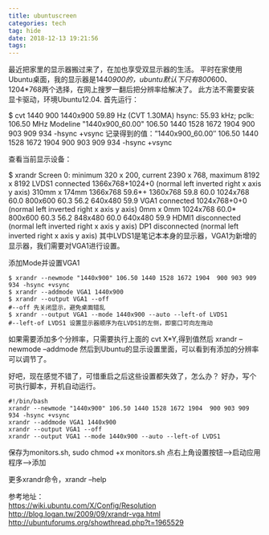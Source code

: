 ```yaml
---
title: ubuntuscreen
categories: tech
tag: hide
date: 2018-12-13 19:21:56
tags:
---
```



最近把家里的显示器搬过来了，在加也享受双显示器的生活。
平时在家使用Ubuntu桌面，我的显示器是1440*900的，ubuntu默认下只有800*600、1204*768两个选择，在网上搜罗一翻后把分辨率给解决了。
此方法不需要安装显卡驱动，环境Ubuntu12.04.
首先运行：

$ cvt 1440 900
1440x900 59.89 Hz (CVT 1.30MA) hsync: 55.93 kHz; pclk: 106.50 MHz
Modeline "1440x900_60.00"  106.50  1440 1528 1672 1904  900 903 909 934 -hsync +vsync
记录得到的值：”1440x900_60.00″ 106.50 1440 1528 1672 1904 900 903 909 934 -hsync +vsync

查看当前显示设备：

$ xrandr
Screen 0: minimum 320 x 200, current 2390 x 768, maximum 8192 x 8192
LVDS1 connected 1366x768+1024+0 (normal left inverted right x axis y axis) 310mm x 174mm
   1366x768       59.6*+
   1360x768       59.8     60.0
   1024x768       60.0
   800x600        60.3     56.2
   640x480        59.9
VGA1 connected 1024x768+0+0 (normal left inverted right x axis y axis) 0mm x 0mm
   1024x768       60.0*
   800x600        60.3     56.2
   848x480        60.0
   640x480        59.9
HDMI1 disconnected (normal left inverted right x axis y axis)
DP1 disconnected (normal left inverted right x axis y axis)
其中LVDS1是笔记本本身的显示器，VGA1为新增的显示器，我们需要对VGA1进行设置。

添加Mode并设置VGA1
```
$ xrandr --newmode "1440x900" 106.50 1440 1528 1672 1904  900 903 909 934 -hsync +vsync
$ xrandr --addmode VGA1 1440x900
$ xrandr --output VGA1 --off
#--off 先关闭显示，避免桌面错乱
$ xrandr --output VGA1 --mode 1440x900 --auto --left-of LVDS1
#--left-of LVDS1 设置显示器顺序为在LVDS1的左侧，即窗口可向左拖动
```

如果需要添加多个分辨率，只需要执行上面的 cvt X*Y,得到值然后 xrandr –newmode –addmode
然后到Ubuntu的显示设置里面，可以看到有添加的分辨率可以调节了。

好吧，现在感觉不错了，可惜重启之后这些设置都失效了，怎么办？
好办，写个可执行脚本，开机自动运行。
```
#!/bin/bash
xrandr --newmode "1440x900" 106.50 1440 1528 1672 1904  900 903 909 934 -hsync +vsync
xrandr --addmode VGA1 1440x900
xrandr --output VGA1 --off
xrandr --output VGA1 --mode 1440x900 --auto --left-of LVDS1
```
保存为monitors.sh, sudo chmod +x monitors.sh
点右上角设置按钮–>启动应用程序–>添加

更多xrandr命令，xrandr –help

参考地址：  
https://wiki.ubuntu.com/X/Config/Resolution  
http://blog.logan.tw/2009/09/xrandr-vga.html  
http://ubuntuforums.org/showthread.php?t=1965529  